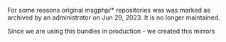 For some reasons original msgphp/* repositories was was marked as archived by an administrator on Jun 29, 2023. It is no longer maintained.

Since we are using this bundles in production - we created this mirrors